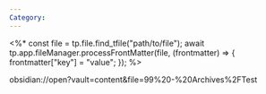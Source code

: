 ```yaml
---
Category:
---
```

<%*
const file = tp.file.find_tfile("path/to/file");
await tp.app.fileManager.processFrontMatter(file, (frontmatter) => {
  frontmatter["key"] = "value";
});
%>

obsidian://open?vault=content&file=99%20-%20Archives%2FTest